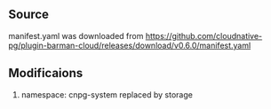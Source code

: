 ## Source

manifest.yaml was downloaded from <https://github.com/cloudnative-pg/plugin-barman-cloud/releases/download/v0.6.0/manifest.yaml>

## Modificaions

1. namespace: cnpg-system replaced by storage
